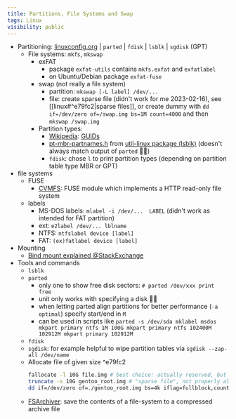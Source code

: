 ```yaml
---
title: Partitions, File Systems and Swap
tags: Linux
visibility: public
---
```

- Partitioning: [linuxconfig.org](https://linuxconfig.org/how-to-label-hard-drive-partition-under-linux) | `parted` | `fdisk` | `lsblk` | `sgdisk` (GPT)
    - File systems: `mkfs`, `mkswap`
        - exFAT
          - package `exfat-utils` contains `mkfs.exfat` and `exfatlabel`
          - on Ubuntu/Debian package `exfat-fuse`
        - swap (not really a file system)
          - partition: `mkswap [-L label] /dev/...`
          - file: create sparse file (didn't work for me 2023-02-16), see [[linux#^e79fc2|sparse files]], or create dummy with `dd if=/dev/zero of=/swap.img bs=1M count=4000` and then `mkswap /swap.img`
      - Partition types:
        - [Wikipedia](https://en.wikipedia.org/wiki/Partition_type): [GUIDs](https://en.wikipedia.org/wiki/GUID_Partition_Table#Partition_type_GUIDs)
        - [pt-mbr-partnames.h](file://journal/life/tech/linux/pt-mbr-partnames.h) from [util-linux package (lsblk)](https://github.com/util-linux/util-linux) (doesn't always match output of `parted` 🤦‍♂️)
        - `fdisk`: chose `l` to print partition types (depending on partition table type MBR or GPT)
- file systems
  - FUSE
    - [CVMFS](https://wiki.gentoo.org/wiki/CVMFS): FUSE module which implements a HTTP read-only file system
  - labels
      - MS-DOS labels: `mlabel -i /dev/...  LABEL` (didn't work as intended for FAT partition)
      - ext: `e2label /dev/... lblname`
      - NTFS: `ntfslabel device [label]`
      - FAT: `(ex)fatlabel device [label]`
- Mounting
  - [Bind mount explained @StackExchange](https://unix.stackexchange.com/a/198591/247791)
- Tools and commands
  - `lsblk`
  - `parted`
      - only one to show free disk sectors: `# parted /dev/xxx print free`
      - unit only works with specifying a disk 🤦‍♂️
      - when letting parted align partitions for better performance (`-a optimal`) specify start/end in `M`
      - can be used in scripts like `parted -s /dev/sda mklabel msdos mkpart primary ntfs 1M 100G mkpart primary ntfs 102400M 102912M mkpart primary 102912M`
  - `fdisk`
  - `sgdisk`: for example helpful to wipe partition tables via `sgdisk --zap-all /dev/name`
  - Allocate file of given size ^e79fc2
      ```bash
      fallocate -l 10G file.img # best choice: actually reserved, but not written, so it's fast
      truncate -s 10G gentoo_root.img # "sparse file", not properly allocated, fast
      dd if=/dev/zero of=./gentoo_root.img bs=4k iflag=fullblock,count_bytes count=10G # slow, actually writes
      ```
  - [FSArchiver](https://www.fsarchiver.org/quickstart/): save the contents of a file-system to a compressed archive file